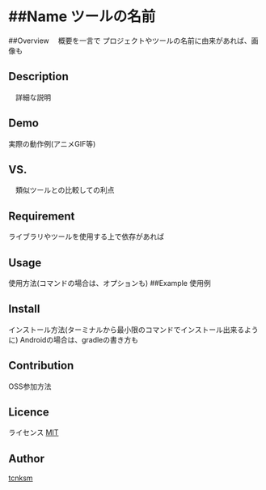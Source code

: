 ##Name
 ツールの名前
====

##Overview
　概要を一言で
  プロジェクトやツールの名前に由来があれば、画像も
  
## Description
　詳細な説明
## Demo
  実際の動作例(アニメGIF等)
## VS. 
　類似ツールとの比較しての利点
## Requirement
  ライブラリやツールを使用する上で依存があれば
## Usage
  使用方法(コマンドの場合は、オプションも)
  ##Example
    使用例
## Install
  インストール方法(ターミナルから最小限のコマンドでインストール出来るように)
  Androidの場合は、gradleの書き方も
## Contribution
  OSS参加方法
## Licence
  ライセンス
[MIT](https://github.com/tcnksm/tool/blob/master/LICENCE)

## Author

[tcnksm](https://github.com/tcnksm)

